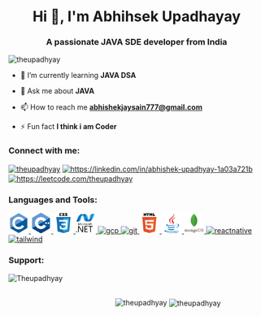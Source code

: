<h1 align="center">Hi 👋, I'm Abhihsek Upadhayay</h1>
<h3 align="center">A passionate JAVA SDE developer from India</h3>

<p align="left"> <img src="https://komarev.com/ghpvc/?username=theupadhyay&label=Profile%20views&color=0e75b6&style=flat" alt="theupadhyay" /> </p>

- 🌱 I’m currently learning **JAVA DSA**

- 💬 Ask me about **JAVA**

- 📫 How to reach me **abhishekjaysain777@gmail.com**

- ⚡ Fun fact **I think i am Coder**

<h3 align="left">Connect with me:</h3>
<p align="left">
<a href="https://twitter.com/theupadhyay" target="blank"><img align="center" src="https://raw.githubusercontent.com/rahuldkjain/github-profile-readme-generator/master/src/images/icons/Social/twitter.svg" alt="theupadhyay" height="30" width="40" /></a>
<a href="https://linkedin.com/in/https://linkedin.com/in/abhishek-upadhyay-1a03a721b" target="blank"><img align="center" src="https://raw.githubusercontent.com/rahuldkjain/github-profile-readme-generator/master/src/images/icons/Social/linked-in-alt.svg" alt="https://linkedin.com/in/abhishek-upadhyay-1a03a721b" height="30" width="40" /></a>
<a href="https://www.leetcode.com/https://leetcode.com/theupadhyay" target="blank"><img align="center" src="https://raw.githubusercontent.com/rahuldkjain/github-profile-readme-generator/master/src/images/icons/Social/leet-code.svg" alt="https://leetcode.com/theupadhyay" height="30" width="40" /></a>
</p>

<h3 align="left">Languages and Tools:</h3>
<p align="left"> <a href="https://www.cprogramming.com/" target="_blank" rel="noreferrer"> <img src="https://raw.githubusercontent.com/devicons/devicon/master/icons/c/c-original.svg" alt="c" width="40" height="40"/> </a> <a href="https://www.w3schools.com/cpp/" target="_blank" rel="noreferrer"> <img src="https://raw.githubusercontent.com/devicons/devicon/master/icons/cplusplus/cplusplus-original.svg" alt="cplusplus" width="40" height="40"/> </a> <a href="https://www.w3schools.com/css/" target="_blank" rel="noreferrer"> <img src="https://raw.githubusercontent.com/devicons/devicon/master/icons/css3/css3-original-wordmark.svg" alt="css3" width="40" height="40"/> </a> <a href="https://dotnet.microsoft.com/" target="_blank" rel="noreferrer"> <img src="https://raw.githubusercontent.com/devicons/devicon/master/icons/dot-net/dot-net-original-wordmark.svg" alt="dotnet" width="40" height="40"/> </a> <a href="https://cloud.google.com" target="_blank" rel="noreferrer"> <img src="https://www.vectorlogo.zone/logos/google_cloud/google_cloud-icon.svg" alt="gcp" width="40" height="40"/> </a> <a href="https://git-scm.com/" target="_blank" rel="noreferrer"> <img src="https://www.vectorlogo.zone/logos/git-scm/git-scm-icon.svg" alt="git" width="40" height="40"/> </a> <a href="https://www.w3.org/html/" target="_blank" rel="noreferrer"> <img src="https://raw.githubusercontent.com/devicons/devicon/master/icons/html5/html5-original-wordmark.svg" alt="html5" width="40" height="40"/> </a> <a href="https://www.java.com" target="_blank" rel="noreferrer"> <img src="https://raw.githubusercontent.com/devicons/devicon/master/icons/java/java-original.svg" alt="java" width="40" height="40"/> </a> <a href="https://www.mongodb.com/" target="_blank" rel="noreferrer"> <img src="https://raw.githubusercontent.com/devicons/devicon/master/icons/mongodb/mongodb-original-wordmark.svg" alt="mongodb" width="40" height="40"/> </a> <a href="https://reactnative.dev/" target="_blank" rel="noreferrer"> <img src="https://reactnative.dev/img/header_logo.svg" alt="reactnative" width="40" height="40"/> </a> <a href="https://tailwindcss.com/" target="_blank" rel="noreferrer"> <img src="https://www.vectorlogo.zone/logos/tailwindcss/tailwindcss-icon.svg" alt="tailwind" width="40" height="40"/> </a> </p>

<h3 align="left">Support:</h3>
<p><a href="https://ko-fi.com/Theupadhyay"> <img align="left" src="https://cdn.ko-fi.com/cdn/kofi3.png?v=3" height="50" width="210" alt="Theupadhyay" /></a></p><br><br>

<p><img align="left" src="https://github-readme-stats.vercel.app/api/top-langs?username=theupadhyay&show_icons=true&locale=en&layout=compact" alt="theupadhyay" /></p>

<p>&nbsp;<img align="center" src="https://github-readme-stats.vercel.app/api?username=theupadhyay&show_icons=true&locale=en" alt="theupadhyay" /></p>
